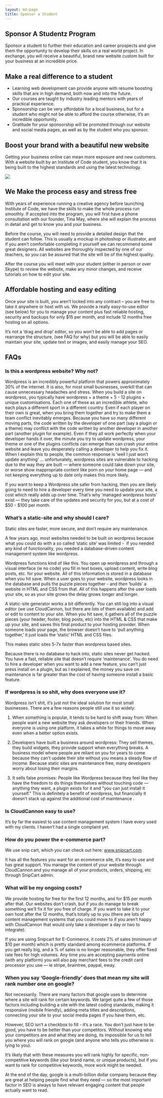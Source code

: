 ```yaml
---
layout: md-page
title: Sponsor a Student
---
```



## Sponsor A Studentz Program

Sponsor a student to further their education and career prospects and give them the opportunity to develop their skills on a real world project. In exchange, you will receive a beautiful, brand new website custom built for your business at an incredible price.

## Make a real difference to a student

* Learning web development can provide anyone with resume boosting skills that are in high demand, both now and into the future.
* Our courses are taught by industry leading mentors with years of practical experience.
* Sponsorship can be very affordable for a local business, but for a student who might not be able to afford the course otherwise, it’s an incredible opportunity.
* Gratitude for your sponsorship will be promoted through our website and social media pages, as well as by the student who you sponsor.


## Boost your brand with a beautiful new website

Getting your business online can mean more exposure and new customers. With a website built by an Institute of Code student, you know that it is being built to the highest standards and using the latest technology.

![](/assets/images/sponsorship-table.png)

## We Make the process easy and stress free

With years of experience running a creative agency before launching Institute of Code, we have the skills to make the whole process run smoothly. If accepted into the program, you will first have a phone consultation with our founder, Tina May, where she will explain the process in detail and get to know you and your business.

Before the course, you will need to provide a detailed design that the student can follow. This is usually a mockup in photoshop or illustrator, and if you aren’t comfortable completing it yourself we can recommend some great designers. All websites are thoroughly inspected by one of our teachers, so you can be assured that the site will be of the highest quality.

After the course you will meet with your student (either in person or over Skype) to review the website, make any minor changes, and receive tutorials on how to edit your site.

## Affordable hosting and easy editing

Once your site is built, you aren’t locked into any contract – you are free to take it anywhere or host with us. We provide a really easy-to-use editor (see below) for you to manage your content plus fast reliable hosting, security and backups for only $15 per month, and include 12 months free hosting on all options.

It’s not a ‘drag and drop’ editor, so you won’t be able to add pages or rearrange the structure, (see FAQ for why) but you will be able to easily maintain your site, update text or images, and easily manage your SEO.

## FAQs

### Is this a wordpress website? Why not?

Wordpress is an incredibly powerful platform that powers approximately 30% of the internet. It is also, for most small businesses, overkill that can cause unnecessary headaches and stress. When you build a site on wordpress, you typically have wordpress + a theme + 5 - 12 plugins + unique customisations. Each one of these as an incredible athlete, who each plays a different sport in a different country. Even if each player on their own is great, when you bring them together and try to make them a team conflict inevitably emerges. Because you have so many different moving parts, the code written by the developer of one part (say a plugin or a theme) may conflict with the code written by another developer in another part (another plugin for example). Even if they all work perfectly when your developer hands it over, the minute you try to update wordpress, your theme or one of the plugins conflicts can emerge than can crash your entire website and leave you desperately calling a developer to help you fix it. When I explain this to people, the common response is ‘well I just won’t update anything’ … unfortunately, wordpress sites are vulnerable to hacking due to the way they are built — where someone could take down your site, or worse show inappropriate content like porn on your home page — and not keeping everything up to date only makes this more likely.

If you want to keep a Wordpress site safer from hacking, then you are likely going to need to hire a developer every time you need to update your site, a cost which really adds up over time. That’s why ‘managed wordpress hosts’ exist — they take care of the updates and security for you, but at a cost of $50 - $100 per month.

### What’s a static-site and why should I care?

Static sites are faster, more secure, and don’t require any maintenance.

A few years ago, most websites needed to be built on wordpress because what you could do with a so called ‘static site’ was limited - &nbsp;if you needed any kind of functionality, you needed a database-driven content management system like wordpress.

Wordpress functions kind of like this. You open up wordpress and through a visual interface (ie no code) you fill in text boxes, upload content, write blog posts, etc. for your website. All of this information is stored in a database when you hit save. When a user goes to your website, wordpress looks in the database and pulls the puzzle pieces together - and *then* ‘builds’ a website in HTML and CSS from that. All of this happens after the user loads your site, so as your site grows the delay grows longer and longer.

A static-site generator works a bit differently. You can still log into a visual editor (we use CloudCannon, but there are lots of them available) and add or edit to content to your site. When you hit save, it gathers all of the puzzle pieces (your header, footer, blog posts, etc) into the HTML & CSS that make up your site, and saves this final product to your hosting provider. When someone loads your page, the browser doesn’t have to ‘pull anything together,’ it just loads the ‘static’ HTML and CSS files.

This makes static sites 5-7x faster than wordpress based sites.

Because there is no database to hack into, static sites never get hacked. You have a fast, reliable site that doesn’t require ‘maintenance’. You do need to hire a developer when you want to add a new feature, you can’t just press install on a plugin, but as I explained, the money you save on maintenance is far greater than the cost of having someone install a basic feature.

### If wordpress is so shit, why does everyone use it?

Wordpress isn’t shit, it’s just not the ideal solution for most small businesses. There are a few reasons people still use it so widely:

1. When something is popular, it tends to be hard to shift away from: When people want a new website they ask developers or their friends. When everyone is using one platform, it takes a while for things to move away even when a better option exists.

2. Developers have built a business around wordpress: They sell themes, they build widgets, they provide support when everything breaks. A business model where people are reliant on you for years to come because they can’t update their site without you means a steady flow of income. Because static sites are maintenance free, many developers worry about losing their margins.

3. It sells false promises: People like Wordpress because they feel like they have the freedom to do things themselves without touching code — anything they want, a plugin exists for it and "you can just install it yourself." This is definitely a benefit of wordpress, but financially it doesn’t stack up against the additional cost of maintenance .

### Is CloudCannon easy to use?

It’s by far the easiest to use content management system I have every used with my clients. I haven’t had a single complaint yet.

### How do you power the e-commerce part?

We use snip cart, which you can check out here: www.snipcart.com

It has all the features you want for an ecommerce site, it’s easy to use and has great support. You manage the content of your website through CloudCannon and you manage all of your products, orders, shipping, etc through SnipCart admin.

### What will be my ongoing costs?

We provide hosting for free for the first 12 months, and for $15 per month after that. Our websites don’t crash, but if you do manage to break something we’ll fix it for you free of charge. If you want to take it to your own host after the 12 months, that’s totally up to you (there are lots of content management systems that you could move to if you aren’t happy with CloudCannon that would only take a developer a day or two to integrate).

If you are using Snipcart for E-Commerce, it costs 2% of sales (minimum of $10 per month) which is pretty standard among ecommerce platforms. If you get really big, and a % of sales is no longer reasonable, they offer fixed rate fees for high volumes. Any time you are accepting payments online (with any platform) you will also pay merchant fees to the credit card processor you use — ie stripe, braintree, paypal, eway.

### When you say ‘Google-friendly’ does that mean my site will rank number one on google?

Not necessarily. There are many factors that google uses to determine where a site will rank for certain keywords. We target quite a few of those factors including building a site with the latest coding standards, making it responsive (mobile friendly), adding meta titles and descriptions, connecting your site to your social media pages if you have them, etc.

However, SEO isn’t a checkbox to fill - it’s a race. You don’t just have to be good, you have to be better than your competitors. Without knowing who your competitors are and what they are doing, its impossible for us to tell you where you will rank on google (and anyone who tells you otherwise is lying to you).

It’s likely that with these measures you will rank highly for specific, non-competitive keywords (like your brand name, or unique products), but if you want to rank for competitive keywords, more work might be needed.

At the end of the day, google is a multi-billion dollar company because they are great at helping people find what they need — so the most important factor in SEO is always to have relevant engaging content that people actually want to read.
